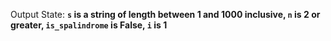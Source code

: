 Output State: **`s` is a string of length between 1 and 1000 inclusive, `n` is 2 or greater, `is_spalindrome` is False, `i` is 1**